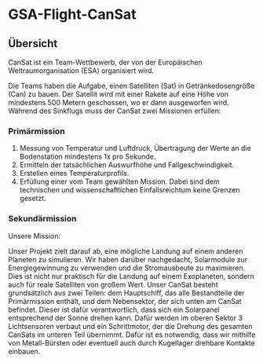 # GSA-Flight-CanSat

## Übersicht
CanSat ist ein Team-Wettbewerb, der von der Europäischen Weltraumorganisation (ESA) organisiert wird.

Die Teams haben die Aufgabe, einen Satelliten (Sat) in Getränkedosengröße (Can) zu bauen. Der Satellit wird mit einer Rakete auf eine Höhe von mindestens 500 Metern geschossen, wo er dann ausgeworfen wird. Während des Sinkflugs muss der CanSat zwei Missionen erfüllen:

### Primärmission
1. Messung von Temperatur und Luftdruck, Übertragung der Werte an die Bodenstation mindestens 1x pro Sekunde.
2. Ermitteln der tatsächlichen Auswurfhöhe und Fallgeschwindigkeit.
3. Erstellen eines Temperaturprofils.
4. Erfüllung einer vom Team gewählten Mission. Dabei sind dem technischen und wissenschaftlichen Einfallsreichtum keine Grenzen gesetzt.

### Sekundärmission
Unsere Mission:

Unser Projekt zielt darauf ab, eine mögliche Landung auf einem anderen Planeten zu simulieren. Wir haben darüber nachgedacht, Solarmodule zur Energiegewinnung zu verwenden und die Stromausbeute zu maximieren. Dies ist nicht nur praktisch für die Landung auf einem Exoplaneten, sondern auch für reale Satelliten von großem Wert. Unser CanSat besteht grundsätzlich aus zwei Teilen: dem Hauptschiff, das alle Bestandteile der Primärmission enthält, und dem Nebensektor, der sich unten am CanSat befindet. Dieser ist dafür verantwortlich, dass sich ein Solarpanel entsprechend der Sonne drehen kann. Dafür werden im oberen Sektor 3 Lichtsensoren verbaut und ein Schrittmotor, der die Drehung des gesamten CanSats im unteren Teil übernimmt. Dafür ist es notwendig, dass wir mithilfe von Metall-Bürsten oder eventuell auch durch Kugellager drehbare Kontakte einbauen.
